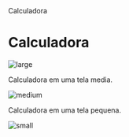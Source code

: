<!DOCTYPE html>
<html lang="pt-BR">
<head>
    <meta charset="UTF-8">
    <meta http-equiv="X-UA-Compatible" content="IE=edge">
    <meta name="viewport" content="width=device-width, initial-scale=1.0">
    <link href="https://cdn.jsdelivr.net/npm/bootstrap@5.2.0/dist/css/bootstrap.min.css" rel="stylesheet" integrity="sha384-gH2yIJqKdNHPEq0n4Mqa/HGKIhSkIHeL5AyhkYV8i59U5AR6csBvApHHNl/vI1Bx" crossorigin="anonymous">
    Calculadora
</head>
<body>
    <div class="row">
        <h1 class="text-success d-flex justify-content-center">Calculadora</h1>
    </div>
</body>
</html>

![large](https://user-images.githubusercontent.com/104359958/195460985-40fe7214-4675-4931-a2e3-068a9cb34699.png)

Calculadora em uma tela media.

![medium](https://user-images.githubusercontent.com/104359958/195460986-57baf804-be8d-4df3-8671-10954321f358.png)


Calculadora em uma tela pequena.

![small](https://user-images.githubusercontent.com/104359958/195460988-7803bae4-7137-4df5-aeb7-32b57a3c8f1c.png)
